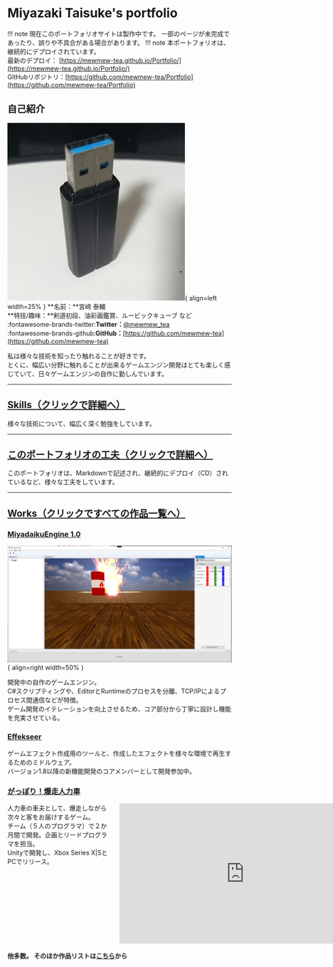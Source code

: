 # Miyazaki Taisuke's portfolio

!!! note
    現在このポートフォリオサイトは製作中です。
    一部のページが未完成であったり、誤りや不具合がある場合があります。
!!! note
    本ポートフォリオは、継続的にデプロイされています。  
    最新のデプロイ： [https://mewmew-tea.github.io/Portfolio/](https://mewmew-tea.github.io/Portfolio/)   
    GitHubリポジトリ：[https://github.com/mewmew-tea/Portfolio](https://github.com/mewmew-tea/Portfolio)

## **自己紹介**

![](./images/SNS_Icon.jpg){ align=left width=25% }
**名前：**宮﨑 泰輔    
**特技/趣味：**剣道初段、油彩画鑑賞、ルービックキューブ など  
:fontawesome-brands-twitter:**Twitter：**[@mewmew_tea](https://twitter.com/mewmew_tea)   
:fontawesome-brands-github:**GitHub：**[https://github.com/mewmew-tea](https://github.com/mewmew-tea)  

私は様々な技術を知ったり触れることが好きです。  
とくに、幅広い分野に触れることが出来るゲームエンジン開発はとても楽しく感じていて、日々ゲームエンジンの自作に勤しんでいます。  

 
--- 

## **[Skills（クリックで詳細へ）](./skills.md)**

様々な技術について、幅広く深く勉強をしています。

---

## **[このポートフォリオの工夫（クリックで詳細へ）](./works/thisPortfolio.md)**

このポートフォリオは、Markdownで記述され、継続的にデプロイ（CD）されているなど、様々な工夫をしています。  

---

## **[Works（クリックですべての作品一覧へ）](./works/overview.md)**

### [MiyadaikuEngine 1.0](./works/MiyadaikuEngine1.0/overview.md)


![](./images/MiyadaikuEngine1.0.png){ align=right width=50% }

開発中の自作のゲームエンジン。  
C#スクリプティングや、EditorとRuntimeのプロセスを分離、TCP/IPによるプロセス間通信などが特徴。  
ゲーム開発のイテレーションを向上させるため、コア部分から丁寧に設計し機能を充実させている。

### [Effekseer](./works/Effekseer/overview.md)
ゲームエフェクト作成用のツールと、作成したエフェクトを様々な環境で再生するためのミドルウェア。  
バージョン1.8以降の新機能開発のコアメンバーとして開発参加中。  

### [がっぽり！爆走人力車](./works/jinrikisha.md)

<div style="width:100%; display:flex; box-sizing:border-box">
<div style="width:50%; padding-right:16px">
人力車の車夫として、爆走しながら次々と客をお届けするゲーム。<br>
チーム（５人のプログラマ）で２か月間で開発。企画とリードプログラマを担当。<br>
Unityで開発し、Xbox Series X|SとPCでリリース。<br>
</div>
<div style="width:50%">
<iframe width="560" height="315" src="https://www.youtube.com/embed/9TtBH1gOD1E" title="YouTube video player" frameborder="0" allow="accelerometer; autoplay; clipboard-write; encrypted-media; gyroscope; picture-in-picture" allowfullscreen></iframe>
</div>
</div>


**他多数。
そのほか作品リストは[こちら](./works/overview.md)から**

